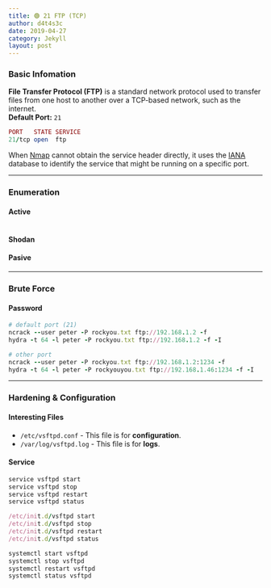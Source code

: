 ```yaml
---
title: 🟢 21 FTP (TCP)
author: d4t4s3c
date: 2019-04-27
category: Jekyll
layout: post
---
```


### Basic Infomation

**File Transfer Protocol (FTP)** is a standard network protocol used to transfer files from one host to another over a TCP-based network, such as the internet.\
**Default Port:** `21`
```ruby
PORT   STATE SERVICE
21/tcp open  ftp
```

When [Nmap](https://nmap.org) cannot obtain the service header directly, it uses the [IANA](https://www.iana.org/assignments/service-names-port-numbers/service-names-port-numbers.xhtml) database to identify the service that might be running on a specific port.

---

### Enumeration

#### Active

```ruby

```

#### Shodan
#### Pasive

---

### Brute Force

#### Password

```ruby
# default port (21)
ncrack --user peter -P rockyou.txt ftp://192.168.1.2 -f
hydra -t 64 -l peter -P rockyou.txt ftp://192.168.1.2 -f -I
```
```ruby
# other port
ncrack --user peter -P rockyou.txt ftp://192.168.1.2:1234 -f
hydra -t 64 -l peter -P rockyouyou.txt ftp://192.168.1.46:1234 -f -I
```

---

### Hardening & Configuration

#### Interesting Files

- `/etc/vsftpd.conf` - This file is for **configuration**.
- `/var/log/vsftpd.log` - This file is for **logs**.


#### Service

```ruby
service vsftpd start
service vsftpd stop
service vsftpd restart
service vsftpd status

/etc/init.d/vsftpd start
/etc/init.d/vsftpd stop
/etc/init.d/vsftpd restart
/etc/init.d/vsftpd status

systemctl start vsftpd
systemctl stop vsftpd
systemctl restart vsftpd
systemctl status vsftpd
```














